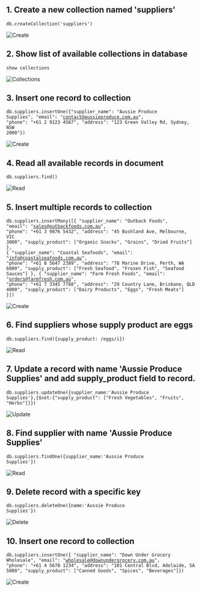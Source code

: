 ## 1. Create a new collection named 'suppliers'

<code>db.createCollection('suppliers')</code>

![Create](https://i.postimg.cc/0ykPH1hh/Screenshot-2025-02-20-at-1-11-51-pm.png)

## 2. Show list of available collections in database

<code>show collections</code>

![Collections](https://i.postimg.cc/zfMNBb31/Screenshot-2025-02-20-at-1-12-07-pm.png)

## 3. Insert one record to collection

<code>db.suppliers.insertOne({"supplier_name": "Aussie Produce Supplies",
"email": "contact@aussieproduce.com.au",
"phone": "+61 2 9123 4567",
"address": "123 Green Valley Rd, Sydney, NSW 2000"})</code>

![Create](https://i.postimg.cc/Y0Bw651n/Screenshot-2025-02-20-at-1-12-48-pm.png)

## 4. Read all available records in document

<code>db.suppliers.find()</code>

![Read](https://i.postimg.cc/SxJtKZ9J/Screenshot-2025-02-20-at-1-13-09-pm.png)

## 5. Insert multiple records to collection

<code>db.suppliers.insertMany([{
"supplier_name": "Outback Foods",
"email": "sales@outbackfoods.com.au",
"phone": "+61 3 9876 5432",
"address": "45 Bushland Ave, Melbourne, VIC 3000",
"supply_product": ["Organic Snacks", "Grains", "Dried Fruits"]
},
{
"supplier_name": "Coastal Seafoods",
"email": "info@coastalseafoods.com.au",
"phone": "+61 8 5647 2389",
"address": "78 Marine Drive, Perth, WA 6000",
"supply_product": ["Fresh Seafood", "Frozen Fish", "Seafood Sauces"]
},
{
"supplier_name": "Farm Fresh Foods",
"email": "orders@farmfresh.com.au",
"phone": "+61 7 3345 7788",
"address": "29 Country Lane, Brisbane, QLD 4000",
"supply_product": ["Dairy Products", "Eggs", "Fresh Meats"]
}])</code>

![Create](https://i.postimg.cc/PJXSnKhf/Screenshot-2025-02-20-at-1-14-03-pm.png)

## 6. Find suppliers whose supply product are eggs

<code>db.suppliers.find({supply_product: /eggs/i})</code>

![Read](https://i.postimg.cc/44P8QCbY/Screenshot-2025-02-20-at-1-16-02-pm.png)

## 7. Update a record with name 'Aussie Produce Supplies' and add supply_product field to record.

<code>db.suppliers.updateOne({supplier_name:'Aussie Produce Supplies'},{$set:{"supply_product": ["Fresh Vegetables", "Fruits", "Herbs"]}})</code>

![Update](https://i.postimg.cc/7YQmjgRD/Screenshot-2025-02-20-at-1-17-20-pm.png)

## 8. Find supplier with name 'Aussie Produce Supplies'

<code>db.suppliers.findOne({supplier_name:'Aussie Produce Supplies'})</code>

![Read](https://i.postimg.cc/1zDBgb35/Screenshot-2025-02-20-at-1-19-24-pm.png)

## 9. Delete record with a specific key

<code>db.suppliers.deleteOne({name:'Aussie Produce Supplies'})</code>

![Delete](https://i.postimg.cc/ZRcLH3NG/Screenshot-2025-02-20-at-1-20-15-pm.png)

## 10. Insert one record to collection

<code>db.suppliers.insertOne({ "supplier_name": "Down Under Grocery Wholesale",
"email": "wholesale@downundergrocery.com.au",
"phone": "+61 4 5678 1234",
"address": "101 Central Blvd, Adelaide, SA 5000",
"supply_product": ["Canned Goods", "Spices", "Beverages"]})
</code>

![Create](https://i.postimg.cc/jdCh6DS1/Screenshot-2025-02-20-at-1-20-43-pm.png)
